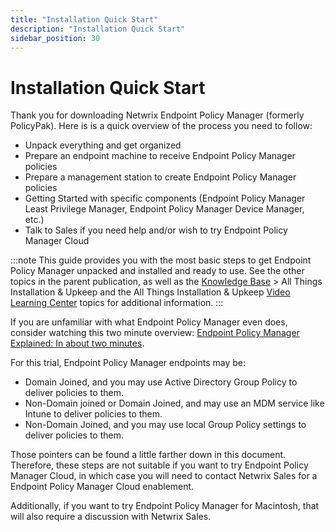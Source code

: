 ```yaml
---
title: "Installation Quick Start"
description: "Installation Quick Start"
sidebar_position: 30
---
```


# Installation Quick Start

Thank you for downloading Netwrix Endpoint Policy Manager (formerly PolicyPak). Here is is a quick
overview of the process you need to follow:

- Unpack everything and get organized
- Prepare an endpoint machine to receive Endpoint Policy Manager policies
- Prepare a management station to create Endpoint Policy Manager policies
- Getting Started with specific components (Endpoint Policy Manager Least Privilege Manager,
  Endpoint Policy Manager Device Manager, etc.)
- Talk to Sales if you need help and/or wish to try Endpoint Policy Manager Cloud

:::note
This guide provides you with the most basic steps to get Endpoint Policy Manager unpacked
and installed and ready to use. See the other topics in the parent publication, as well as the
[Knowledge Base](/docs/endpointpolicymanager/knowledgebase/knowledgebase.md) > All Things Installation & Upkeep and the
All Things Installation & Upkeep
[Video Learning Center](/docs/endpointpolicymanager/knowledgebase/installation/videolearningcenter/videolearningcenter.md) topics for additional
information.
:::


If you are unfamiliar with what Endpoint Policy Manager even does, consider watching this two minute
overview:
[Endpoint Policy Manager Explained: In about two minutes](/docs/endpointpolicymanager/gettingstarted/grouppolicy/videos/gettingstarted/explained.md).

For this trial, Endpoint Policy Manager endpoints may be:

- Domain Joined, and you may use Active Directory Group Policy to deliver policies to them.
- Non-Domain joined or Domain Joined, and may use an MDM service like Intune to deliver policies to
  them.
- Non-Domain Joined, and you may use local Group Policy settings to deliver policies to them.

Those pointers can be found a little farther down in this document. Therefore, these steps are not
suitable if you want to try Endpoint Policy Manager Cloud, in which case you will need to contact
Netwrix Sales for a Endpoint Policy Manager Cloud enablement.

Additionally, if you want to try Endpoint Policy Manager for Macintosh, that will also require a
discussion with Netwrix Sales.
